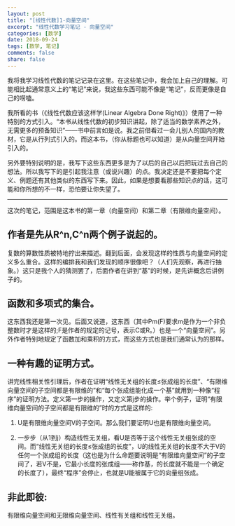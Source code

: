 ```yaml
---
layout: post
title: "[线性代数]1-向量空间"
excerpt: "线性代数学习笔记 - 向量空间"
categories: [数学]
date: 2018-09-24
tags: [数学, 笔记]
comments: false
share: false
---
```

我将我学习线性代数的笔记记录在这里。在这些笔记中，我会加上自己的理解。可能相比起通常意义上的“笔记”来说，我这些东西可能不像是“笔记”，反而更像是自己的唠嗑。

我所看的书（《线性代数应该这样学(Linear Algebra Done Right)》）使用了一种特别的方式引入。“本书从线性代数的初步知识讲起，除了适当的数学素养之外，无需更多的预备知识”——书中前言如是说。我之前借看过一会儿别人的国内的教材，它是从行列式引入的。而这本书，（你从标题也可以知道）是从向量空间开始引入的。

另外要特别说明的是，我写下这些东西更多是为了以后的自己以后把玩过去自己的想法。所以我写下的是引起我注意（或说兴趣）的点。我决定还是不要把每个定义、例题还有其他类似的东西写下来。因此，如果是想要看那些知识点的话，这可能和你所想的不一样，恐怕要让你失望了。

---
这次的笔记，范围是这本书的第一章（向量空间）和第二章（有限维向量空间）。

## 作者是先从R^n,C^n两个例子说起的。
复数的算数性质被特地拧出来描述。翻到后面，会发现这样的性质与向量空间的定义多么重合。这样的编排我和我们发现的顺序很像吧？（人们先观察，再进行抽象。）这只是我个人的猜测罢了，后面作者在讲到“基”的时候，是先讲概念后讲例子的。

## 函数和多项式的集合。
这东西我还是第一次见。后面又说道，这东西（其中Pm(F)要求m是作为一个非负整数时才是这样的;F是作者的规定的记号，表示C或R。）也是一个“向量空间”。另外作者特别地规定了函数加和乘积的方式，而这些方式也是我们通常认为的那样。

## 一种有趣的证明方式。
讲完线性相关性引理后，作者在证明“线性无关组的长度≤张成组的长度”、“有限维向量空间的子空间都是有限维的”和“每个张成组能化成一个基”就用到一种像“程序”的证明方法。定义第一步的操作，又定义第j步的操作。举个例子，证明“有限维向量空间的子空间都是有限维的”时的方式是这样的:

1. U是有限维向量空间V的子空间。那么我们要证明U也是有限维向量空间。

2. 一步步（从1到j）构造线性无关组，看U是否等于这个线性无关组张成的空间。而“线性无关组的长度≤张成组的长度”，U的线性无关组的长度不大于V的任何一个张成组的长度（这也是为什么命题要说明是“有限维向量空间”的子空间了，若V不是，它最小长度的张成组——称作基，的长度就不能是一个确定的长度了），最终“程序”会停止，也就是U能被属于它的向量组张成。

## 非此即彼:
有限维向量空间和无限维向量空间、线性有关组和线性无关组。
